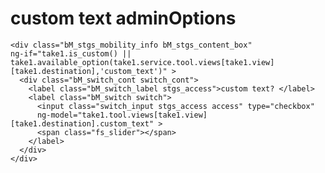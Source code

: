 # custom text adminOptions

	<div class="bM_stgs_mobility_info bM_stgs_content_box" 
	ng-if="take1.is_custom() || take1.available_option(take1.service.tool.views[take1.view][take1.destination],'custom_text')" >
	  <div class="bM_switch_cont switch_cont">
		<label class="bM_switch_label stgs_access">custom text? </label>
		<label class="bM_switch switch">
		  <input class="switch_input stgs_access access" type="checkbox"
		  ng-model="take1.tool.views[take1.view][take1.destination].custom_text" >
		  <span class="fs_slider"></span>
		</label>
	  </div>
	</div>